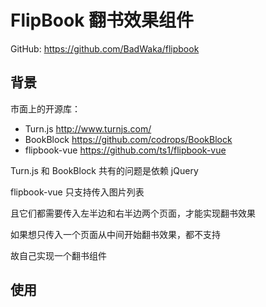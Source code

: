 # FlipBook 翻书效果组件

GitHub: https://github.com/BadWaka/flipbook

## 背景

市面上的开源库：
- Turn.js http://www.turnjs.com/
- BookBlock https://github.com/codrops/BookBlock
- flipbook-vue https://github.com/ts1/flipbook-vue

Turn.js 和 BookBlock 共有的问题是依赖 jQuery

flipbook-vue 只支持传入图片列表

且它们都需要传入左半边和右半边两个页面，才能实现翻书效果

如果想只传入一个页面从中间开始翻书效果，都不支持

故自己实现一个翻书组件

## 使用


